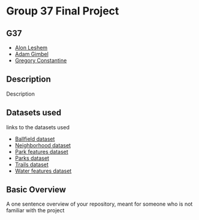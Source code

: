 # Group 37 Final Project
## G37
- [Alon Leshem](mailto:all296@pitt.edu)
- [Adam Gimbel](mailto:ajg172@pitt.edu)
- [Gregory Constantine](mailto:gpc25@pitt.edu)
## Description
Description
## Datasets used
links to the datasets used
- [Ballfield dataset](https://data.wprdc.org/dataset/ballfields-pgh)
- [Neighborhood dataset](https://data.wprdc.org/dataset/neighborhoods2)
- [Park features dataset](https://data.wprdc.org/dataset/allegheny-county-park-features)
- [Parks dataset](https://data.wprdc.org/dataset/parks1)
- [Trails dataset](https://data.wprdc.org/dataset/allegheny-county-trails-locations)
- [Water features dataset](https://data.wprdc.org/dataset/city-water-features)
## Basic Overview
A one sentence overview of your repository, meant for someone who is not familiar with the project
